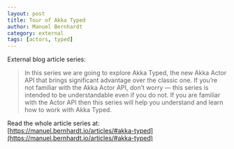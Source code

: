 ```yaml
---
layout: post
title: Tour of Akka Typed
author: Manuel Bernhardt
category: external
tags: [actors, typed]
---
```


External blog article series: 

> In this series we are going to explore Akka Typed, the new Akka Actor API that brings significant advantage over the classic one. If you’re not familiar with the Akka Actor API, don’t worry — this series is intended to be understandable even if you do not. If you are familiar with the Actor API then this series will help you understand and learn how to work with Akka Typed.

Read the whole article series at: [https://manuel.bernhardt.io/articles/#akka-typed](https://manuel.bernhardt.io/articles/#akka-typed)